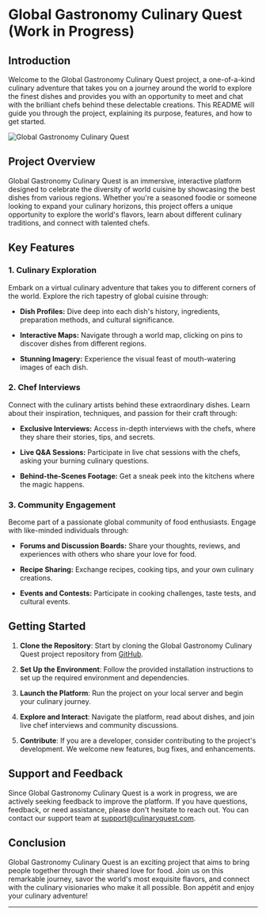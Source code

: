 # Global Gastronomy Culinary Quest (Work in Progress)

## Introduction

Welcome to the Global Gastronomy Culinary Quest project, a one-of-a-kind culinary adventure that takes you on a journey around the world to explore the finest dishes and provides you with an opportunity to meet and chat with the brilliant chefs behind these delectable creations. This README will guide you through the project, explaining its purpose, features, and how to get started.

![Global Gastronomy Culinary Quest](https://example.com/images/culinary_quest.jpg)

## Project Overview

Global Gastronomy Culinary Quest is an immersive, interactive platform designed to celebrate the diversity of world cuisine by showcasing the best dishes from various regions. Whether you're a seasoned foodie or someone looking to expand your culinary horizons, this project offers a unique opportunity to explore the world's flavors, learn about different culinary traditions, and connect with talented chefs.

## Key Features

### 1. Culinary Exploration

Embark on a virtual culinary adventure that takes you to different corners of the world. Explore the rich tapestry of global cuisine through:

- **Dish Profiles:** Dive deep into each dish's history, ingredients, preparation methods, and cultural significance.

- **Interactive Maps:** Navigate through a world map, clicking on pins to discover dishes from different regions.

- **Stunning Imagery:** Experience the visual feast of mouth-watering images of each dish.

### 2. Chef Interviews

Connect with the culinary artists behind these extraordinary dishes. Learn about their inspiration, techniques, and passion for their craft through:

- **Exclusive Interviews:** Access in-depth interviews with the chefs, where they share their stories, tips, and secrets.

- **Live Q&A Sessions:** Participate in live chat sessions with the chefs, asking your burning culinary questions.

- **Behind-the-Scenes Footage:** Get a sneak peek into the kitchens where the magic happens.

### 3. Community Engagement

Become part of a passionate global community of food enthusiasts. Engage with like-minded individuals through:

- **Forums and Discussion Boards:** Share your thoughts, reviews, and experiences with others who share your love for food.

- **Recipe Sharing:** Exchange recipes, cooking tips, and your own culinary creations.

- **Events and Contests:** Participate in cooking challenges, taste tests, and cultural events.

## Getting Started

1. **Clone the Repository**: Start by cloning the Global Gastronomy Culinary Quest project repository from [GitHub](https://github.com/YourOrganization/global-gastronomy-culinary-quest).

2. **Set Up the Environment**: Follow the provided installation instructions to set up the required environment and dependencies.

3. **Launch the Platform**: Run the project on your local server and begin your culinary journey.

4. **Explore and Interact**: Navigate the platform, read about dishes, and join live chef interviews and community discussions.

5. **Contribute**: If you are a developer, consider contributing to the project's development. We welcome new features, bug fixes, and enhancements.

## Support and Feedback

Since Global Gastronomy Culinary Quest is a work in progress, we are actively seeking feedback to improve the platform. If you have questions, feedback, or need assistance, please don't hesitate to reach out. You can contact our support team at [support@culinaryquest.com](mailto:arjun@pixeldev.tech).

## Conclusion

Global Gastronomy Culinary Quest is an exciting project that aims to bring people together through their shared love for food. Join us on this remarkable journey, savor the world's most exquisite flavors, and connect with the culinary visionaries who make it all possible. Bon appétit and enjoy your culinary adventure!

---
